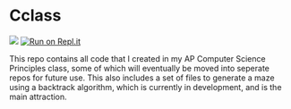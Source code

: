 # Cclass
![](https://travis-ci.org/idosyncrasi/MovingHelper.svg?branch=master)     [![Run on Repl.it](https://repl.it/badge/github/idosyncrasi/Cclass)](https://repl.it/github/idosyncrasi/Cclass)

This repo contains all code that I created in my AP Computer Science Principles class, some of which will eventually be moved into seperate repos for future use. This also includes a set of files to generate a maze using a backtrack algorithm, which is currently in development, and is the main attraction.
